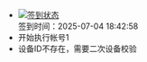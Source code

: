 - [![签到状态](https://github.com/womade/Cloud189-Actions/actions/workflows/main.yml/badge.svg?branch=main)](https://github.com/womade/Cloud189-Actions/actions/workflows/main.yml) <br> 签到时间：2025-07-04 18:42:58
- 开始执行帐号1
- 设备ID不存在，需要二次设备校验
